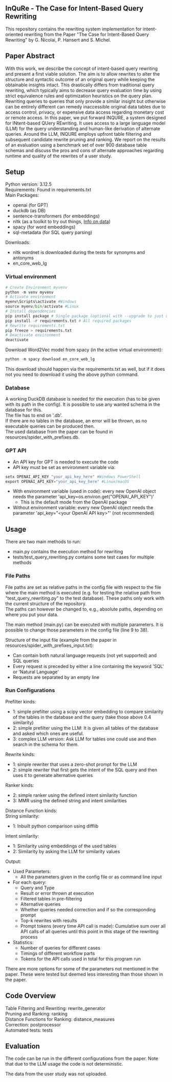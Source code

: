 ## InQuRe - The Case for Intent-Based Query Rewriting

This repository contains the rewriting system implementation for intent-oriented rewriting from the Paper "The Case for Intent-Based Query Rewriting" by G. Nicolai, P. Hansert and S. Michel.

## Paper Abstract

With this work, we describe the concept of intent-based query rewriting and present a first viable solution. The aim is to allow rewrites to alter the structure and syntactic outcome of an original query while keeping the obtainable insights intact. This drastically differs from traditional query rewriting, which typically aims to decrease query evaluation time by using strict equivalence rules and optimization heuristics on the query plan.  Rewriting queries to queries that only provide a similar insight but otherwise can be entirely different can remedy inaccessible original data tables due to access control, privacy, or expensive data access regarding monetary cost or remote access. 
In this paper, we put forward INQURE, a system designed for INtent-based QUery REwriting. It uses access to a large language model (LLM) for the query understanding and human-like derivation of alternate queries. Around the LLM, INQURE employs upfront table filtering  and subsequent candidate rewrite pruning and ranking. We report on the results of an evaluation using a benchmark set of over 900 database table schemas and discuss the pros and cons of alternate approaches regarding runtime and quality of the rewrites of a user study.

## Setup

Python version: 3.12.5  
Requirements: Found in requirements.txt  
Main Packages:

- openai (for GPT)
- duckdb (as DB)
- sentence-transformers (for embeddings)
- nltk (as a toolkit to try out things, [Info on data](https://www.nltk.org/install.html))
- spacy (for word embeddings)
- sql-metadata (for SQL query parsing)

Downloads:

- nltk wordnet is downloaded during the tests for synonyms and antonyms
- en_core_web_lg

### Virtual environment

```python
# Create Environment myvenv
python -m venv myvenv
# Activate environment
myenv\Scripts\activate #Windows
source myenv/bin/activate #Linux
# Install dependencies
pip install package # Single package (optional with --upgrade to just upgrade)
pip install -r requirements.txt # All required packages
# Rewrite requirements.txt
pip freeze > requirements.txt
# Deactivate environment
deactivate
```

Download Word2Vec model from spacy (in the active virtual environment):

```python
python -m spacy download en_core_web_lg
```

This download should happen via the requirements.txt as well,
but if it does not you need to download it using the above python command.

### Database

A working DuckDB database is needed for the execution (has to be given with its path in the config).
It is possible to use any wanted schema in the database for this.  
The file has to end on '.db'.  
If there are no tables in the database, an error will be thrown, as no executable queries can be produced then.  
The used database from the paper can be found in resources/spider_with_prefixes.db.

### GPT API

- An API key for GPT is needed to execute the code
- API key must be set as environment variable via:

```python
setx OPENAI_API_KEY "your_api_key_here" #Windows PowerShell
export OPENAI_API_KEY="your_api_key_here" #Linux/macOS
```

- With environment variable (used in code):
  every new OpenAI object needs the parameter 'api_key=os.environ.get("OPENAI_API_KEY")'
    - This is the default mode from the OpenAI package
- Without environment variable:
  every new OpenAI object needs the parameter 'api_key="\<your OpenAI API key\>"' (not recommended)

## Usage

There are two main methods to run:
- main.py contains the execution method for rewriting
- tests/test_query_rewriting.py contains some test cases for multiple methods

### File Paths

File paths are set as relative paths in the config file with respect to the file where the main method is executed (e.g. for testing the relative path from "test_query_rewriting.py" to the test database).
These paths only work with the current structure of the repository.  
The paths can however be changed to, e.g., absolute paths, depending on where you put your data.

The main method (main.py) can be executed with multiple parameters.
It is possible to change those parameters in the config file (line 9 to 38).


Structure of the input file (example from the paper in resources/spider_with_prefixes_input.txt):

- Can contain both natural language requests (not yet supported) and SQL queries
- Every request is preceded by either a line containing the keyword 'SQL' or 'Natural Language'
- Requests are separated by an empty line

### Run Configurations

Prefilter kinds:

- 1: simple prefilter using a scipy vector embedding to compare similarity of the tables in the database and the query
  (take those above 0.4 similarity)
- 2: simple prefilter using the LLM: It is given all tables of the database and asked which ones are useful.
- 3: complex LLM version: Ask LLM for tables one could use and then search in the schema for them.

Rewrite kinds:

- 1: simple rewriter that uses a zero-shot prompt for the LLM
- 2: simple rewriter that first gets the intent of the SQL query and then uses it to generate alternative queries

Ranker kinds:

- 2: simple ranker using the defined intent similarity function
- 3: MMR using the defined string and intent similarities

Distance Function kinds:  
String similarity:

- 1: Inbuilt python comparison using difflib

Intent similarity:

- 1: Similarity using embeddings of the used tables
- 2: Similarity by asking the LLM for similarity values

Output:

- Used Parameters:
    - All the parameters given in the config file or as command line input
- For each query:
    - Query and Type
    - Result or error thrown at execution
    - Filtered tables in pre-filtering
    - Alternative queries
    - Whether queries needed correction and if so the corresponding prompt
    - Top-k rewrites with results
    - Prompt tokens (every time API call is made): Cumulative sum over all API calls of all queries until this point
      in this stage of the rewriting process
- Statistics:
    - Number of queries for different cases
    - Timings of different workflow parts
    - Tokens for the API calls used in total for this program run

There are more options for some of the parameters not mentioned in the paper. These were tested but deemed less interesting than those shown in the paper.

## Code Overview

Table Filtering and Rewriting: rewrite_generator  
Pruning and Ranking: ranking  
Distance Functions for Ranking: distance_measures  
Correction: postprocessor  
Automated tests: tests

## Evaluation

The code can be run in the different configurations from the paper.
Note that due to the LLM usage the code is not deterministic.

The data from the user study was not uploaded.
